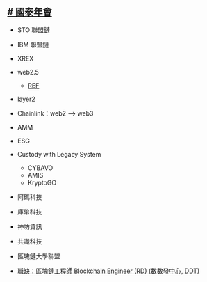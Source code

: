 <style> 
.imgBox{
  display: flex; 
  flex-direction: column; 
  margin: 5%; 
  justify-content: center;
  border: 2px solid black;
}
</style>

<!--  style  -->

###### <!-- ref -->

 <!-- ref -->

## [# 國泰年會](https://edm.bnext.com.tw/2022cathaycon/?fbclid=IwAR3B2OCaiEHP-VSgskaSRxlNaUaeRTTn_EpMAiEzs4n6SWtrZ08vEoy-u3w)

- STO 聯盟鏈
- IBM 聯盟鏈
- XREX
- web2.5
  - [REF](https://www.chaincatcher.com/article/2077057)
- layer2
- Chainlink：web2 --> web3
- AMM
- ESG

- Custody with Legacy System

  - CYBAVO
  - AMIS
  - KryptoGO

- 阿碼科技
- 庫幣科技
- 神坊資訊
- 共識科技
- 區塊鏈大學聯盟
- [職缺：區塊鏈工程師 Blockchain Engineer (RD) (數數發中心, DDT)](https://www.104.com.tw/job/7blb9)
